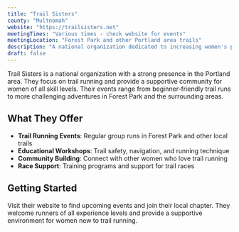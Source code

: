```yaml
---
title: "Trail Sisters"
county: "Multnomah"
website: "https://trailsisters.net"
meetingTimes: "Various times - check website for events"
meetingLocation: "Forest Park and other Portland area trails"
description: "A national organization dedicated to increasing women's participation and opportunity in trail running through inspiration, education, and empowerment. They host events, provide resources, and create opportunities for women to connect on the trails."
draft: false
---
```


Trail Sisters is a national organization with a strong presence in the Portland area. They focus on trail running and provide a supportive community for women of all skill levels. Their events range from beginner-friendly trail runs to more challenging adventures in Forest Park and the surrounding areas.

## What They Offer

- **Trail Running Events**: Regular group runs in Forest Park and other local trails
- **Educational Workshops**: Trail safety, navigation, and running technique
- **Community Building**: Connect with other women who love trail running
- **Race Support**: Training programs and support for trail races

## Getting Started

Visit their website to find upcoming events and join their local chapter. They welcome runners of all experience levels and provide a supportive environment for women new to trail running.
